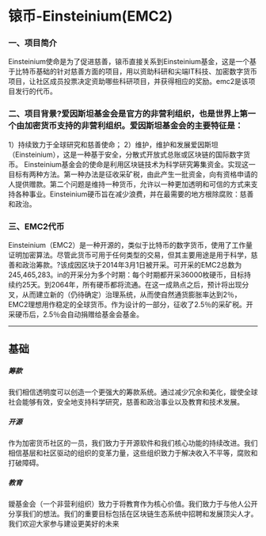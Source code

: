 # 锿币-Einsteinium(EMC2)

### 一、项目简介

Einsteinium使命是为了促进慈善，锿币直接关系到Einsteinium基金，这是一个基于比特币基础的针对慈善方面的项目，用以资助科研和尖端IT科技、加密数字货币项目，让社区成员投票决定资助哪些科研项目，并获得相应的奖励。emc2是该项目发行的代币。

### 二、项目背景?爱因斯坦基金会是官方的非营利组织，也是世界上第一个由加密货币支持的非营利组织。爱因斯坦基金会的主要特征是：

1）持续致力于全球研究和慈善使命；
2）维护，维护和发展爱因斯坦（Einsteinium），这是一种基于安全，分散式开放式总账或区块链的国际数字货币。
Einsteinium基金会的使命是利用区块链技术为科学研究筹集资金。实现这一目标有两种方法。第一种办法是征收采矿税，由此产生一批资金，向有资格申请的人提供赠款。第二个问题是维持一种货币，允许以一种更加透明和可信的方式来支持各种事业。Einsteinium硬币旨在减少浪费，并在最需要的地方根除腐败：慈善和政治。

### 三、EMC2代币

Einsteinium（EMC2）是一种开源的，类似于比特币的数字货币，使用了工作量证明加密算法。尽管此货币可用于任何类型的交易，但其主要用途是用于科学，慈善和政治筹款。?该成因区块于2014年3月1日被开采。可开采的EMC2总数为245,465,283。in的开采分为多个时期：每个时期都开采36000枚硬币，目标持续约25天。到2064年，所有硬币都将流通。在这一成熟点之后，预计将出现分叉，从而建立新的（仍待确定）治理系统，从而使自然通货膨胀率达到2％， EMC2理想用作稳定的全球货币。作为设计的一部分，征收了2.5％的采矿税。开采硬币后，2.5％会自动捐赠给基金会基金。

---


## 基础

##### 筹款

我们相信透明度可以创造一个更强大的筹款系统。通过减少冗余和美化，鑀使全球社会能够有效，安全地支持科学研究，慈善和政治事业以及教育和技术发展。

##### 开源

作为加密货币社区的一员，我们致力于开源软件和我们核心功能的持续改进。我们相信基层和社区驱动的组织的变革力量，这些组织致力于解决收入不平等，腐败和打破障碍。

##### 教育

鑀基金会（一个非营利组织）致力于将教育作为核心价值。我们致力于与他人公开分享我们的想法。我们的重要目标包括在区块链生态系统中招聘和发展顶尖人才。我们欢迎大家参与建设更美好的未来
